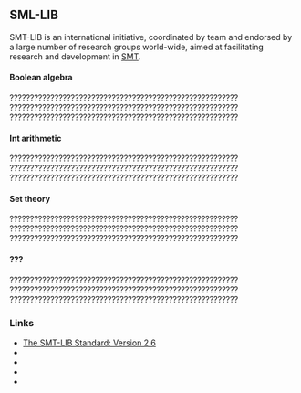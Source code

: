 ## SML-LIB

SMT-LIB is an international initiative, coordinated by team and endorsed by a large number of research groups world-wide, aimed at facilitating research and development in [SMT](SMT.md).

#### Boolean algebra
????????????????????????????????????????????????????????
????????????????????????????????????????????????????????
????????????????????????????????????????????????????????

#### Int arithmetic
????????????????????????????????????????????????????????
????????????????????????????????????????????????????????
????????????????????????????????????????????????????????

#### Set theory
????????????????????????????????????????????????????????
????????????????????????????????????????????????????????
????????????????????????????????????????????????????????

#### ???
????????????????????????????????????????????????????????
????????????????????????????????????????????????????????
????????????????????????????????????????????????????????

### Links
- [The SMT-LIB Standard: Version 2.6](http://smtlib.cs.uiowa.edu/papers/smt-lib-reference-v2.6-r2017-07-18.pdf)
- []()
- []()
- []()
- []()
